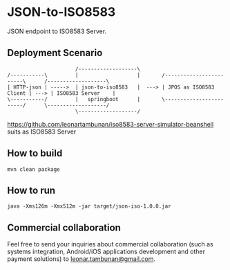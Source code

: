 # JSON-to-ISO8583

JSON endpoint to ISO8583 Server.

## Deployment Scenario
```
                      /-------------------\
/-----------\         |                   |       /------------------------\      /-------------------\
| HTTP-json | ----->  | json-to-iso8583   |  ---> | JPOS as ISO8583 Client | ---> | ISO8583 Server    |
\-----------/         |   springboot      |       \------------------------/      \-------------------/
                      \-------------------/

```

https://github.com/leonartambunan/iso8583-server-simulator-beanshell suits as ISO8583 Server

## How to build
```mvn clean package```

## How to run
```java -Xms126m -Xmx512m -jar target/json-iso-1.0.0.jar```



## Commercial collaboration

Feel free to send your inquiries about commercial collaboration (such as systems integration, Android/iOS applications development and other payment solutions) to leonar.tambunan@gmail.com.
